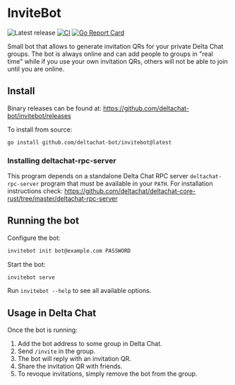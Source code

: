 #  InviteBot

![Latest release](https://img.shields.io/github/v/tag/deltachat-bot/invitebot?label=release)
[![CI](https://github.com/deltachat-bot/invitebot/actions/workflows/ci.yml/badge.svg)](https://github.com/deltachat-bot/invitebot/actions/workflows/ci.yml)
[![Go Report Card](https://goreportcard.com/badge/github.com/deltachat-bot/invitebot)](https://goreportcard.com/report/github.com/deltachat-bot/invitebot)

Small bot that allows to generate invitation QRs for your private Delta Chat groups. The bot is always online
and can add people to groups in "real time" while if you use your own invitation QRs, others will not be able
to join until you are online.

## Install

Binary releases can be found at: https://github.com/deltachat-bot/invitebot/releases

To install from source:

```sh
go install github.com/deltachat-bot/invitebot@latest
```

### Installing deltachat-rpc-server

This program depends on a standalone Delta Chat RPC server `deltachat-rpc-server` program that must be
available in your `PATH`. For installation instructions check:
https://github.com/deltachat/deltachat-core-rust/tree/master/deltachat-rpc-server

## Running the bot

Configure the bot:

```sh
invitebot init bot@example.com PASSWORD
```

Start the bot:

```sh
invitebot serve
```

Run `invitebot --help` to see all available options.


## Usage in Delta Chat

Once the bot is running:

1. Add the bot address to some group in Delta Chat.
2. Send `/invite` in the group.
3. The bot will reply with an invitation QR.
4. Share the invitation QR with friends.
5. To revoque invitations, simply remove the bot from the group.
